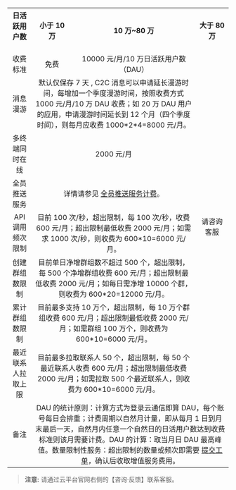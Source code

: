 
<table>
    <tr>
        <th  width="19%">日活跃用户数</td> 
        <th  width="33%">小于 10 万</td>
				<th  width="33%"> 10 万~80 万</td>
				<th width="15%">大于 80 万</td>
   </tr>
   <tr>
        <td align="center">收费标准</td> 
				<td align="center">免费</td>
			  <td align="center">10000 元/月/10 万日活跃用户数（DAU）</td>
				<td align="center" rowspan="8" >请咨询客服 </td>
   </tr>
   <tr>
        <td align="center" >消息漫游</td> 
				<td align="center" colspan="2" >默认仅保存 7 天 , C2C 消息可以申请延长漫游时间，每增加一个季度漫游时间，按照收费方式 1000 元/月/10 万 DAU 收费；如 20 万 DAU 用户的应用，申请漫游时间延长到 12 个月（四个季度时间），则每月应收费 1000*2*4=8000 元/月。</td>
   </tr>
    <tr>
        <td align="center">多终端同时在线</td> 
				<td align="center" colspan="2">2000 元/月</td>
   </tr>
   <tr>
        <td align="center">全员推送服务</td> 
				<td align="center" colspan="2">详情请参见 <a href="/document/product/269/7912">全员推送服务计费</a>。</td>
   </tr>
	    <tr>
        <td align="center">API 调用频次限制</td> 
				<td align="center" colspan="2">目前 100 次/秒，超出限制，每 100 次/秒，收费 600 元/月；超出限制最低收费 2000 元/月；如需求 1000 次/秒，则收费为 600*10=6000 元/月。</td>
   </tr>
	    <tr>
        <td align="center">创建群组数限制</td> 
				<td align="center"  colspan="2">目前单日净增群组数不超过 500 个，超出限制，每 500 个净增群组收费 600 元/月；超出限制最低收费 2000 元/月；如每日需净增 10000 个群，则收费为 600*20=12000 元/月。</td> 
   </tr>
	    <tr>
        <td align="center">累计群组数限制</td> 
				<td align="center"  colspan="2">目前最多支持 10 万个，超出限制，每 10 万个群组收费 600 元/月；超出限制最低收费 2000 元/月；如需群组 100 万个，则收费为 600*10=6000 元/月。</td>
   </tr>
	 <tr>
        <td align="center">最近联系人拉取上限</td> 
				<td align="center"  colspan="2">目前最多拉取联系人 50 个，超出限制，每 50 个最近联系人收费 600 元/月；超出限制最低收费 2000 元/月；如需拉取 500 个最近联系人，则收费为 600*10=6000 元/月。</td>
   </tr>
	 <tr>
        <td align="center">备注</td> 
				<td align="center"  colspan="3">DAU 的统计原则：计算方式为登录云通信即算 DAU，每个账号每日会排重；计费周期以自然月计量，即从每月 1 日到月末最后一天，自然月内任意一个自然日的日活用户数达到收费标准则该月需要计费。DAU 的计算：取当月日 DAU 最高峰值。数量限制性服务：超出限制的数量或频次即需要 <a href="/document/product/269/3916">提交工单</a>，确认后收取增值服务费用。</td>
   </tr>
</table>

> **注意:**
> 请通过云平台官网右侧的【咨询·反馈】联系客服。
